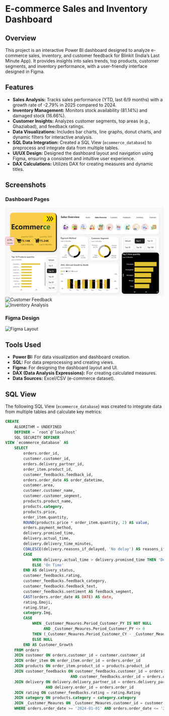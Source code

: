 # E-commerce Sales and Inventory Dashboard

## Overview
This project is an interactive Power BI dashboard designed to analyze e-commerce sales, inventory, and customer feedback for Blinkit (India’s Last Minute App). It provides insights into sales trends, top products, customer segments, and inventory performance, with a user-friendly interface designed in Figma.

## Features
- **Sales Analysis:** Tracks sales performance (YTD, last 6/9 months) with a growth rate of -2.79% in 2025 compared to 2024.
- **Inventory Management:** Monitors stock availability (81.14%) and damaged stock (16.66%).
- **Customer Insights:** Analyzes customer segments, top areas (e.g., Ghaziabad), and feedback ratings.
- **Data Visualizations:** Includes bar charts, line graphs, donut charts, and dynamic filters for interactive analysis.
- **SQL Data Integration:** Created a SQL View (`ecommerce_database`) to preprocess and integrate data from multiple tables.
- **UI/UX Design:** Designed the dashboard layout and navigation using Figma, ensuring a consistent and intuitive user experience.
- **DAX Calculations:** Utilizes DAX for creating measures and dynamic titles.

## Screenshots
### Dashboard Pages
![Sales Overview](https://github.com/Mahdy-Wagdy/Ecommerce-PowerBI-Dashboard/blob/main/Sales%20Overview.png) 
![Customer Feedback](screenshots/customer_feedback.png)  
![Inventory Analysis](screenshots/inventory.png)  

### Figma Design
![Figma Layout](screenshots/figma_design.png)

## Tools Used
- **Power BI:** For data visualization and dashboard creation.
- **SQL:** For data preprocessing and creating views.
- **Figma:** For designing the dashboard layout and UI.
- **DAX (Data Analysis Expressions):** For creating calculated measures.
- **Data Sources:** Excel/CSV (e-commerce dataset).

## SQL View
The following SQL View (`ecommerce_database`) was created to integrate data from multiple tables and calculate key metrics:

```sql
CREATE 
    ALGORITHM = UNDEFINED 
    DEFINER = `root`@`localhost` 
    SQL SECURITY DEFINER
VIEW `ecommerce_database` AS
    SELECT 
        orders.order_id,
        customer.customer_id,
        orders.delivery_partner_id,
        order_item.product_id,
        customer_feedbacks.feedback_id,
        orders.order_date AS order_datetime,
        customer.area,
        customer.customer_name,
        customer.customer_segment,
        products.product_name,
        products.category,
        products.price,
        order_item.quantity,
        ROUND(products.price * order_item.quantity, 2) AS value,
        orders.payment_method,
        delivery.promised_time,
        delivery.actual_time,
        delivery.delivery_time_minutes,
        COALESCE(delivery.reasons_if_delayed, 'No delay') AS reasons_if_delayed,
        CASE 
            WHEN delivery.actual_time > delivery.promised_time THEN 'Delayed'
            ELSE 'On Time'
        END AS delivery_status,
        customer_feedbacks.rating,
        customer_feedbacks.feedback_category,
        customer_feedbacks.feedback_text,
        customer_feedbacks.sentiment AS feedback_segment,
        CAST(orders.order_date AS DATE) AS date,
        rating.Emoji,
        rating.Star,
        category.Img,
        CASE 
            WHEN _Customer_Meaures.Period_Customer_PY IS NOT NULL 
                 AND _Customer_Meaures.Period_Customer_PY <> 0 
            THEN (_Customer_Meaures.Period_Customer_CY - _Customer_Meaures.Period_Customer_PY) / _Customer_Meaures.Period_Customer_PY
            ELSE NULL
        END AS Customer_Growth
    FROM orders
    JOIN customer ON orders.customer_id = customer.customer_id
    JOIN order_item ON order_item.order_id = orders.order_id
    JOIN products ON order_item.product_id = products.product_id
    JOIN customer_feedbacks ON customer_feedbacks.customer_id = orders.customer_id 
                             AND customer_feedbacks.order_id = orders.order_id
    JOIN delivery ON delivery.delivery_partner_id = orders.delivery_partner_id 
                  AND delivery.order_id = orders.order_id
    JOIN rating ON customer_feedbacks.rating = rating.Rating
    JOIN category ON products.category = category.category
    JOIN _Customer_Meaures ON _Customer_Meaures.customer_id = customer.customer_id
    WHERE orders.order_date >= '2024-01-01' AND orders.order_date <= '2025-12-31';

